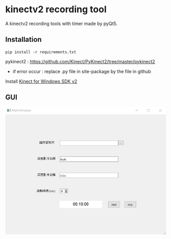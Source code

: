 # kinectv2 recording tool

A kinectv2 recording tools with timer made by pyQt5.

## Installation

```Shell
pip install -r requirements.txt
```

pykinect2 :  https://github.com/Kinect/PyKinect2/tree/master/pykinect2

* if error occur : replace .py file in site-package by the file in github

Install [Kinect for Windows SDK v2](http://aka.ms/k4wv2sdk)

## GUI

![gui](.\data\gui.png)

